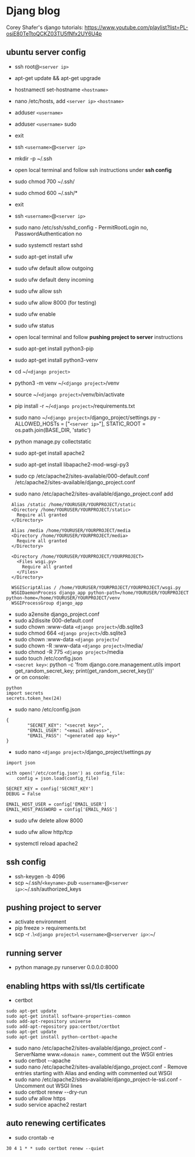 # Djang blog

Corey Shafer's django tutorials: https://www.youtube.com/playlist?list=PL-osiE80TeTtoQCKZ03TU5fNfx2UY6U4p

## ubuntu server config

* ssh root@`<server ip>`
* apt-get update && apt-get upgrade
* hostnamectl set-hostname `<hostname>`
* nano /etc/hosts, add `<server ip>` `<hostname>`
* adduser `<username>`
* adduser `<username>` sudo
* exit
* ssh `<username>`@`<server ip>`
* mkdir -p ~/.ssh

* open local terminal and follow ssh instructions under **ssh config**

* sudo chmod 700 ~/.ssh/
* sudo chmod 600 ~/.ssh/*
* exit
* ssh `<username>`@`<server ip>`
* sudo nano /etc/ssh/sshd_config - PermitRootLogin no, PasswordAuthentication no
* sudo systemctl restart sshd

* sudo apt-get install ufw
* sudo ufw default allow outgoing
* sudo ufw default deny incoming
* sudo ufw allow ssh
* sudo ufw allow 8000 (for testing)
* sudo ufw enable
* sudo ufw status

* open local terminal and follow **pushing project to server** instructions

* sudo apt-get install python3-pip
* sudo apt-get install python3-venv
* cd ~/`<django project>`
* python3 -m venv ~/`<django project>`/venv
* source ~/`<django project>`/venv/bin/activate
* pip install -r ~/`<django project>`/requirements.txt
* sudo nano ~/`<django project>`/django_project/settings.py - ALLOWED_HOSTs = ["`<server ip>`"], STATIC_ROOT = os.path.join(BASE_DIR, 'static')
* python manage.py collectstatic

* sudo apt-get install apache2
* sudo apt-get install libapache2-mod-wsgi-py3
* sudo cp /etc/apache2/sites-available/000-default.conf /etc/apache2/sites-available/django_project.conf
* sudo nano /etc/apache2/sites-available/django_project.conf add 

```
  Alias /static /home/YOURUSER/YOURPROJECT/static
  <Directory /home/YOURUSER/YOURPROJECT/static>
    Require all granted
  </Directory>

  Alias /media /home/YOURUSER/YOURPROJECT/media
  <Directory /home/YOURUSER/YOURPROJECT/media>
    Require all granted
  </Directory>

  <Directory /home/YOURUSER/YOURPROJECT/YOURPROJECT>
    <Files wsgi.py>
      Require all granted
    </Files>
  </Directory>

  WSGIScriptAlias / /home/YOURUSER/YOURPROJECT/YOURPROJECT/wsgi.py
  WSGIDaemonProcess django_app python-path=/home/YOURUSER/YOURPROJECT python-home=/home/YOURUSER/YOURPROJECT/venv
  WSGIProcessGroup django_app
```
* sudo a2ensite django_project.conf
* sudo a2dissite 000-default.conf
* sudo chown :www-data `<django project>`/db.sqlite3
* sudo chmod 664 `<django project>`/db.sqlite3
* sudo chown :www-data `<django project>`/
* sudo chown -R :www-data `<django project>`/media/
* sudo chmod -R 775 `<django project>`/media
* sudo touch /etc/config.json
* `<secret key>`: python -c 'from django.core.management.utils import get_random_secret_key; print(get_random_secret_key())'
* or on console:
```
python
import secrets
secrets.token_hex(24)
```
* sudo nano /etc/config.json
```
{
        "SECRET_KEY": "<secret key>",
        "EMAIL_USER": "<email address>",
        "EMAIL_PASS": "<generated app key>"
}
```

* sudo nano `<django project>`/django_project/settings.py
```
import json

with open('/etc/config.json') as config_file:
    config = json.load(config_file)

SECRET_KEY = config['SECRET_KEY']
DEBUG = False

EMAIL_HOST_USER = config['EMAIL_USER']
EMAIL_HOST_PASSWORD = config['EMAIL_PASS']
```
* sudo ufw delete allow 8000
* sudo ufw allow http/tcp

* systemctl reload apache2
## ssh config 

* ssh-keygen -b 4096
* scp \~/.ssh/`<keyname>`.pub `<username>`@`<server ip>`:\~/.ssh/authorized_keys

## pushing project to server

* activate environment
* pip freeze > requirements.txt
* scp -r .\\`<django project>`\  `<username>`@`<serverver ip>`:~/

## running server
* python manage.py runserver 0.0.0.0:8000

## enabling https with ssl/tls certificate

* certbot
```
sudo apt-get update
sudo apt-get install software-properties-common
sudo add-apt-repository universe
sudo add-apt-repository ppa:certbot/certbot
sudo apt-get update
sudo apt-get install python-certbot-apache
```
* sudo nano /etc/apache2/sites-available/django_project.conf - ServerName www.`<domain name>`, comment out the WSGI entries
* sudo certbot --apache
* sudo nano /etc/apache2/sites-available/django_project.conf - Remove entries starting with Alias and ending with commented out WSGI
* sudo nano /etc/apache2/sites-available/django_project-le-ssl.conf - Uncomment out WSGI lines
* sudo certbot renew --dry-run
* sudo ufw allow https
* sudo service apache2 restart

## auto renewing certificates

* sudo crontab -e
```
30 4 1 * * sudo certbot renew --quiet
```
